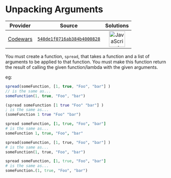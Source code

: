 [_metadata_:generated]: - "true"

# Unpacking Arguments

<!-- INFO TABLE BEGIN -->

| Provider                                        | Source                                                                               | Solutions                                                                                                                                                    |
| :---------------------------------------------: | :----------------------------------------------------------------------------------: | :----------------------------------------------------------------------------------------------------------------------------------------------------------: |
| [Codewars](../../../docs/providers/Codewars.md) | [`540de1f0716ab384b4000828`](https://www.codewars.com/kata/540de1f0716ab384b4000828) | [<img src="https://res.cloudinary.com/rascaltwo/image/upload/v1631924076/javascript_ehszr7.svg" alt="JavaScript" title="JavaScript" width="50" />](solve.js) |

<!-- INFO TABLE END -->

You must create a function, `spread`, that takes a function and a list of arguments to be applied to that function. You must make this function return the result of calling the given function/lambda with the given arguments.

eg:
```javascript
spread(someFunction, [1, true, "Foo", "bar"] ) 
// is the same as...
someFunction(1, true, "Foo", "bar")
```
```clojure
(spread someFunction [1 true "Foo" "bar"] ) 
; is the same as...
(someFunction 1 true "Foo" "bar")
```
```coffeescript
spread someFunction, [1, true, "Foo", "bar"] 
# is the same as...
someFunction 1, true, "Foo", "bar" 
```
```python
spread(someFunction, [1, true, "Foo", "bar"] ) 
# is the same as...
someFunction(1, true, "Foo", "bar")
```
```ruby
spread someFunction, [1, true, "Foo", "bar"] 
# is the same as...
someFunction.(1, true, "Foo", "bar")
```
